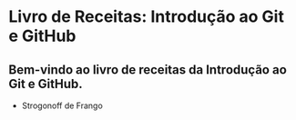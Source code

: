 # Livro de Receitas: Introdução ao Git e GitHub

## Bem-vindo ao livro de receitas da Introdução ao Git e GitHub.

 - Strogonoff de Frango
